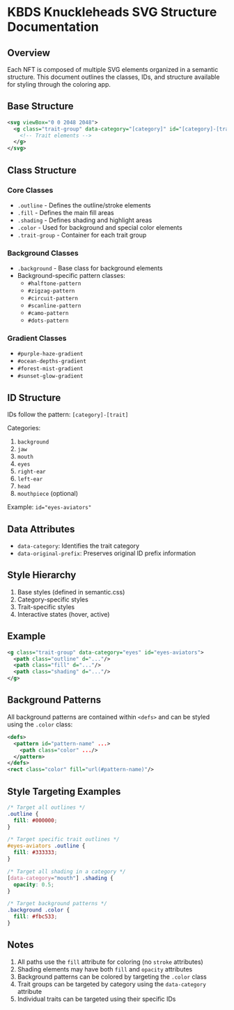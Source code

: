 # KBDS Knuckleheads SVG Structure Documentation

## Overview
Each NFT is composed of multiple SVG elements organized in a semantic structure. This document outlines the classes, IDs, and structure available for styling through the coloring app.

## Base Structure
```svg
<svg viewBox="0 0 2048 2048">
  <g class="trait-group" data-category="[category]" id="[category]-[trait]">
    <!-- Trait elements -->
  </g>
</svg>
```

## Class Structure

### Core Classes
- `.outline` - Defines the outline/stroke elements
- `.fill` - Defines the main fill areas
- `.shading` - Defines shading and highlight areas
- `.color` - Used for background and special color elements
- `.trait-group` - Container for each trait group

### Background Classes
- `.background` - Base class for background elements
- Background-specific pattern classes:
  - `#halftone-pattern`
  - `#zigzag-pattern`
  - `#circuit-pattern`
  - `#scanline-pattern`
  - `#camo-pattern`
  - `#dots-pattern`

### Gradient Classes
- `#purple-haze-gradient`
- `#ocean-depths-gradient`
- `#forest-mist-gradient`
- `#sunset-glow-gradient`

## ID Structure
IDs follow the pattern: `[category]-[trait]`

Categories:
1. `background`
2. `jaw`
3. `mouth`
4. `eyes`
5. `right-ear`
6. `left-ear`
7. `head`
8. `mouthpiece` (optional)

Example: `id="eyes-aviators"`

## Data Attributes
- `data-category`: Identifies the trait category
- `data-original-prefix`: Preserves original ID prefix information

## Style Hierarchy
1. Base styles (defined in semantic.css)
2. Category-specific styles
3. Trait-specific styles
4. Interactive states (hover, active)

## Example
```svg
<g class="trait-group" data-category="eyes" id="eyes-aviators">
  <path class="outline" d="..."/>
  <path class="fill" d="..."/>
  <path class="shading" d="..."/>
</g>
```

## Background Patterns
All background patterns are contained within `<defs>` and can be styled using the `.color` class:

```svg
<defs>
  <pattern id="pattern-name" ...>
    <path class="color" .../>
  </pattern>
</defs>
<rect class="color" fill="url(#pattern-name)"/>
```

## Style Targeting Examples
```css
/* Target all outlines */
.outline {
  fill: #000000;
}

/* Target specific trait outlines */
#eyes-aviators .outline {
  fill: #333333;
}

/* Target all shading in a category */
[data-category="mouth"] .shading {
  opacity: 0.5;
}

/* Target background patterns */
.background .color {
  fill: #fbc533;
}
```

## Notes
1. All paths use the `fill` attribute for coloring (no `stroke` attributes)
2. Shading elements may have both `fill` and `opacity` attributes
3. Background patterns can be colored by targeting the `.color` class
4. Trait groups can be targeted by category using the `data-category` attribute
5. Individual traits can be targeted using their specific IDs 
